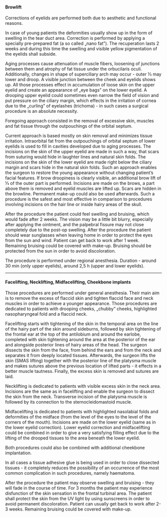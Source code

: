 <h4 class="text-center text-primary">Browlift</h4>
Corrections of eyelids are performed both due to aesthetic and functional reasons.

In case of young patients the deformities usually show up in the form of swelling in the tear duct
area. Correction is performed by applying a specially pre-prepared fat (a so called „nano fat”). The
recuperation lasts 2 weeks and during this time the swelling and visible yellow pigmentation of the
eyelids shall subside.

Aging processes cause attenuation of muscle fibers, loosening of junctions between them and
atrophy of fat tissue under the orbucilaris oculi. Additionally, changes in shape of superciliary arch
may occur - outer ⅓ may lower and droop. A visible junction between the cheek and eyelids shows
up. All those processes effect in accumulation of loose skin on the upper eyelid and create an
appearance of „eye bags” on the lower eyelid. A drooping upper eyelid could sometimes even
narrow the field of vision and put pressure on the ciliary margin, which effects in the irritation of
cornea due to the „curling” of eyelashes (trichoma) - in such cases a surgical procedure is an
absolute necessity.

Foregoing approach consisted in the removal of excessive skin, muscles and fat tissue through the
outpouchings of the orbital septum.

Current approach is based mostly on skin removal and minimizes tissue irritation. Intraorbital fat
from the outpouchings of orbital septum of lower eyelids is used to fill in cavities developed due to
aging processes. The incisions on the skin of the upper eyelid are made in such a way, that scars
from suturing would hide in laughter lines and natural skin folds. The incisions on the skin of the
lower eyelid are made right below the ciliary margin and scars hide in the natural skin folds. Such
an approach enables the surgeon to restore the young appearance without changing patient’s
facial features. If brow droopiness is clearly visible, an additional brow lift of ⅓ of the outer part is
performed. Incisions are made on the brows, a part above them is removed and eyelid muscles are
lifted up. Scars are hidden in the browline. Permanent make-up could also be used afterwards.
Such a procedure is the safest and most effective in comparison to procedures involving incisions
on the hair line or inside hairy areas of the skull.

After the procedure the patient could feel swelling and bruising, which would fade after 2 weeks.
The vision may be a little bit blurry, especially after applying the ointment, and the palpebral fissure
may not close completely due to the post-op swelling. After the procedure the patient should wear
sunglasses when leaving home in order to protect the eyes from the sun and wind. Patient can get
back to work after 1 week. Remaining bruising could be covered with make-up. Bruising should be
protected from the sun in order to avoid discoloration.

The procedure is performed under regional anesthesia. Duration - around 30 min (only upper
eyelids), around 2,5 h (upper and lower eyelids).

<hr>

<h4 class="text-center text-primary">Facelifting, Necklifting, Midfacelifting, Cheekbone implants</h4>

Those procedures are performed under general anesthesia. Their main aim is to remove the
excess of flaccid skin and tighten flaccid face and neck muscles in order to achieve a younger
appearance. Those procedures are dedicated to patients with drooping cheeks, „chubby” cheeks,
highlighted nasopharyngeal fold and a flaccid neck.

Facelifting starts with tightening of the skin in the temporal area on the line of the hairy part of the
skin around sideburns, followed by skin tightening of the frontal ear at the top of the antilobium and
around the earlobe, completed with skin tightening around the area at the posterior of the ear and
alongside posterior lines of hairy areas of the head. The surgeon dissects the skin from the face,
from behind the ears and from the neck and separates it from deeply located tissues. Afterwards,
the surgeon lifts the skin (SMAS lifting) together with the posterior line of the platysma muscle and
makes sutures above the previous location of lifted parts - it effects in a better muscle tautness.
Finally, the excess skin is removed and sutures are laid.

Necklifting is dedicated to patients with visible excess skin in the neck area. Incisions are the same
as in facelifting and enable the surgeon to dissect the skin from the neck. Transverse incision of
the platysma muscle is followed by its connection to the sternocleidomastoid muscle.

Midfacelifting is dedicated to patients with highlighted nasolabial folds and deformities of the
midface (from the level of the eyes to the level of the corners of the mouth). Incisions are made on
the lower eyelid (same as in the lower eyelid correction). Lower eyelid correction and midfacelifting
could be combined in order to give a very satisfying filling effect due to the lifting of the drooped
tissues to the area beneath the lower eyelid.

Both procedures could also be combined with additional cheekbone implantation.

In all cases a tissue adhesive glue is being used in order to close dissected tissues - it completely
reduces the possibility of an occurrence of the most common complication in such procedures,
namely haematoma.

After the procedure the patient may observe swelling and bruising - they will fade in the course of
time. For 3 months the patient may experience disfunction of the skin sensation in the frontal
turbinal area. The patient shall protect the skin from the UV light by using sunscreens in order to
avoid permanent discoloration. Patient can usually get back to work after 2-3 weeks. Remaining
bruising could be covered with make-up.
